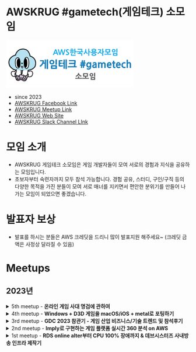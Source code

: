 <!-- markdownlint-disable-file -->
# AWSKRUG #gametech(게임테크) 소모임

<img src="awskrug_gametech_logo.png" width="350"/>

- since 2023
- [AWSKRUG Facebook Link](https://www.facebook.com/groups/awskrug/)
- [AWSKRUG Meetup Link](https://www.meetup.com/ko-KR/awskrug/)
- [AWSKRUG Web Site](http://www.awskr.org/)
- [AWSKRUG Slack Channel LInk](http://awskrug.slack.com)


# 모임 소개

- AWSKRUG 게임테크 소모임은 게임 개발자들이 모여 서로의 경험과 지식을 공유하는 모임입니다.
- 초보자부터 숙련자까지 모두 참석 가능합니다. 경험 공유, 스터디, 구인/구직 등의 다양한 목적을 가진 분들이 모여 서로 매너를 지키면서 편안한 분위기를 만들어 나가는 모임이 되었으면 좋겠습니다.

# 발표자 보상

- 발표를 하시는 분들은 AWS 크레딧을 드리니 많이 발표지원 해주세요~ (크레딧 금액은 사정상 달라질 수 있음)

# Meetups

## 2023년

<details>
  <summary>5th meetup - <b>온라인 게임 사대 명검에 관하여</b></summary>

  ### `5th meetup`
  - **주최**
    - [2023년 10월 25일 / 데브시스터즈](https://www.meetup.com/ko-KR/awskrug/events/296552318/)
  - **주제**
    - 발표 
      - [`윤평호`](AWS Community Builder)님 - [온라인 게임 사대 명검에 관하여](https://docs.google.com/presentation/d/e/2PACX-1vTyZi_duLRsw68XqLtIrWZ8SbWPoIeTBolk1T7-QggbsATJvbZawuXsJLQN2g1DzvxX_dUw7er_u_39/pub?start=false&slide=id.p)
  
  &nbsp;&nbsp;&nbsp;&nbsp;&nbsp;&nbsp;&nbsp;&nbsp;
  <img src="https://secure.meetupstatic.com/photos/event/1/f/4/d/highres_516368013.jpeg" width="350"/>
  <img src="https://secure.meetupstatic.com/photos/event/a/f/e/d/highres_516825037.jpeg" width="350"/>
  <br />
  &nbsp;&nbsp;&nbsp;&nbsp;&nbsp;&nbsp;&nbsp;&nbsp;
  <img src="https://secure.meetupstatic.com/photos/event/a/f/e/c/highres_516825036.jpeg" width="350"/>
  <img src="https://secure.meetupstatic.com/photos/event/a/f/e/b/highres_516825035.jpeg" width="350"/>
</details>

<details>
  <summary>4th meetup - <b>Windows + D3D 게임을 macOS/iOS + metal로 포팅하기</b></summary>

  ### `4th meetup`
  - **주최**
    - [2023년 08월 30일 / 데브시스터즈](https://www.meetup.com/awskrug/events/295065329/)
  - **주제**
    - 발표 
      - [`유영천`](https://www.youtube.com/@megayuchi)님 - [Windows + D3D 게임을 macOS/iOS + metal로 포팅하기](https://www.youtube.com/watch?v=YzywKct1yHU)
  
  &nbsp;&nbsp;&nbsp;&nbsp;&nbsp;&nbsp;&nbsp;&nbsp;
  <img src="https://secure.meetupstatic.com/photos/event/c/4/8/3/highres_515510307.jpeg" width="350"/>
  <img src="https://secure.meetupstatic.com/photos/event/c/4/8/4/highres_515510308.jpeg" width="350"/>
  <br />
  &nbsp;&nbsp;&nbsp;&nbsp;&nbsp;&nbsp;&nbsp;&nbsp;
  <img src="https://secure.meetupstatic.com/photos/event/c/4/8/6/highres_515510310.jpeg" width="350"/>
  <img src="https://secure.meetupstatic.com/photos/event/c/4/8/8/highres_515510312.jpeg" width="350"/>
  <br />
  &nbsp;&nbsp;&nbsp;&nbsp;&nbsp;&nbsp;&nbsp;&nbsp;
  <img src="https://secure.meetupstatic.com/photos/event/c/4/8/9/highres_515510313.jpeg" width="350"/>
  <img src="https://secure.meetupstatic.com/photos/event/c/4/8/a/highres_515510314.jpeg" width="350"/>
</details>

<details>
  <summary>3rd meetup - <b>GDC 2023 참관기 - 게임 산업 비즈니스/기술 트렌드 및 참석후기</b></summary>

  ### `3rd meetup`
  - **주최**
    - [2023년 06월 28일 / 데브시스터즈](https://www.meetup.com/ko-KR/awskrug/events/293927671/)
  - **주제**
    - 발표 
      - [`김현민(hyunmin)`](https://www.meetup.com/ko-KR/awskrug/members/194461433/profile/)님 - GDC 2023 참관기 - 게임 산업 비즈니스/기술 트렌드 및 참석후기
  
  &nbsp;&nbsp;&nbsp;&nbsp;&nbsp;&nbsp;&nbsp;&nbsp;
  <img src="https://secure.meetupstatic.com/photos/event/2/b/2/0/highres_514031040.webp" width="350"/>
  <img src="https://secure.meetupstatic.com/photos/event/2/b/1/e/highres_514031038.webp" width="350"/>
  <br />
  &nbsp;&nbsp;&nbsp;&nbsp;&nbsp;&nbsp;&nbsp;&nbsp;
  <img src="https://secure.meetupstatic.com/photos/event/2/b/1/f/highres_514031039.webp" width="350"/>
</details>

<details>
  <summary>2nd meetup - <b>Imply로 구현하는 게임 플랫폼 실시간 360 분석 on AWS</b></summary>

  ### `2nd meetup`
  - **주최**
    - [2023년 04월 25일 / 메가존클라우드](https://www.meetup.com/ko-KR/awskrug/events/292744560/)
  - **주제**
    - 발표 
      - [`이기훈(Imply)`]()님 - [Imply로 구현하는 게임 플랫폼 실시간 360 분석 on AWS](./keynotes/Imply_게임테크_밋업_2023-04-25.pdf)
  
  &nbsp;&nbsp;&nbsp;&nbsp;&nbsp;&nbsp;&nbsp;&nbsp;
  <img src="https://secure.meetupstatic.com/photos/event/a/3/b/d/highres_512381917.webp" width="350"/>
  <img src="https://secure.meetupstatic.com/photos/event/a/3/b/f/highres_512381919.webp" width="350"/>
  <br />
</details>

<details>
  <summary>1st meetup - <b>RDS online alter부터 CPU 100% 장애까지 & 데브시스터즈 사내방송 인프라 제작기</b></summary>

  ### `1st meetup`
  - **주최**
    - [2023년 03월 28일 / 데브시스터즈](https://www.meetup.com/awskrug/events/292003339)
  - **주제**
    - 발표 1
      - [`황재영(데브시스터즈)`]()님 - [RDS online alter부터 CPU 100% 장애까지](./keynotes/RDS_online_alter부터_CPU_100%25_장애까지.pdf)
    - 발표 2
      - [`이상유(데브시스터즈)`]()님 - [데브시스터즈 사내방송 인프라 제작기](./keynotes/데브시스터즈_사내방송_인프라_제작기.pptx.pdf)

  &nbsp;&nbsp;&nbsp;&nbsp;&nbsp;&nbsp;&nbsp;&nbsp;
  <img src="https://secure.meetupstatic.com/photos/event/1/d/9/highres_511680473.webp" width="350"/>
  <br />
  &nbsp;&nbsp;&nbsp;&nbsp;&nbsp;&nbsp;&nbsp;&nbsp;
  <img src="https://secure.meetupstatic.com/photos/event/4/2/7/highres_511681063.webp" width="350"/>
  <img src="https://secure.meetupstatic.com/photos/event/4/2/8/highres_511681064.webp" width="350"/>
  <br />
  &nbsp;&nbsp;&nbsp;&nbsp;&nbsp;&nbsp;&nbsp;&nbsp;
  <img src="https://secure.meetupstatic.com/photos/event/1/d/8/highres_511680472.webp" width="350"/>
  <img src="https://secure.meetupstatic.com/photos/event/4/0/3/highres_511681027.webp" width="350"/>
</details>


